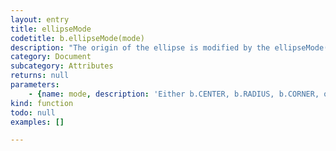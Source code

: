 ```yaml
---
layout: entry
title: ellipseMode
codetitle: b.ellipseMode(mode)
description: "The origin of the ellipse is modified by the ellipseMode() function.\nThe default configuration is ellipseMode(CENTER), which specifies the\nlocation of the ellipse as the center of the shape. The RADIUS mode is\nthe same, but the width and height parameters to ellipse() specify the\nradius of the ellipse, rather than the diameter. The CORNER mode draws\nthe shape from the upper-left corner of its bounding box. The CORNERS\nmode uses the four parameters to ellipse() to set two opposing corners\nof the ellipse's bounding box. The parameter must be written in \"ALL CAPS\"."
category: Document
subcategory: Attributes
returns: null
parameters:
    - {name: mode, description: 'Either b.CENTER, b.RADIUS, b.CORNER, or b.CORNERS', optional: false, type: [String]}
kind: function
todo: null
examples: []

---
```


